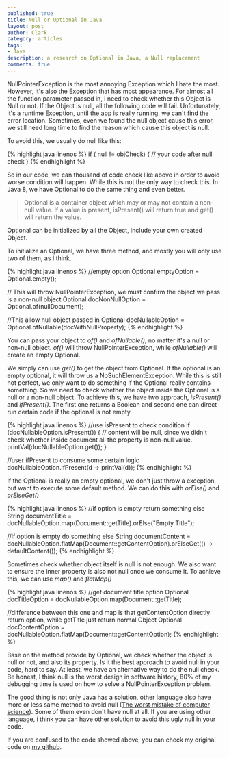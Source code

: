 ```yaml
---
published: true
title: Null or Optional in Java
layout: post
author: Clark
category: articles
tags:
- Java
description: a research on Optional in Java, a Null replacement
comments: true
---
```

NullPointerException is the most annoying Exception which I hate the most. However, it's also the Exception that has most appearance. For almost all the function parameter passed in, i need to check whether this Object is Null or not. If the Object is null, all the following code will fail. Unfortunately, it's a runtime Exception, until the app is really running, we can't find the error location. Sometimes, even we found the null object cause this error, we still need long time to find the reason which cause this object is null.

To avoid this, we usually do null like this:

{% highlight java linenos %}
 if ( null != objCheck) {
 // your code after null check
 }
{% endhighlight %}

So in our code, we can thousand of code check like above in order to avoid worse condition will happen. While this is not the only way to check this. In Java 8, we have Optional to do the same thing and even better.

>Optional is a container object which may or may not contain a non-null value. If a value is present, isPresent() will return true and get() will return the value.

Optional can be initialized by all the Object, include your own created Object.

To initialize an Optional, we have three method, and mostly you will only use two of them, as I think.

{% highlight java linenos %}
 //empty option
 Optional<String> emptyOption = Optional.empty();

 // This will throw NullPointerException, we must confirm the object we pass is a non-null object
 Optional<Document> docNonNullOption = Optional.of(nullDocument);

 //This allow null object passed in
 Optional<Document> docNullableOption = Optional.ofNullable(docWithNullProperty);
{% endhighlight %}

You can pass your object to *of()* and *ofNullable()*, no matter it's a null or non-null object. *of()* will throw NullPointerException, while *ofNullable()* will create an empty Optional.

We simply can use *get()* to get the object from Optional. If the optional is an empty optional, it will throw us a NoSuchElementException. While this is still not perfect, we only want to do something if the Optional really contains something. So we need to check whether the object inside the Optional is a null or a non-null object. To achieve this, we have two approach, *isPresent()* and *ifPresent()*. The first one returns a Boolean and second one can direct run certain code if the optional is not empty.

{% highlight java linenos %}
 //use isPresent to check condition
 if (docNullableOption.isPresent()) {
 // content will be null, since we didn't check whether inside document all the property is non-null value.
    printVal(docNullableOption.get());
 }

 //user ifPresent to consume some certain logic
 docNullableOption.ifPresent(d -> printVal(d));
{% endhighlight %}

If the Optional is really an empty optional, we don't just throw a exception, but want to execute some default method. We can do this with *orElse()* and *orElseGet()*

{% highlight java linenos %}
 //if option is empty return something else
 String documentTitle = docNullableOption.map(Document::getTitle).orElse("Empty Title");

 //if option is empty do something else
 String documentContent = docNullableOption.flatMap(Document::getContentOption).orElseGet(() -> defaultContent());
{% endhighlight %}

Sometimes check whether object itself is null is not enough. We also want to ensure the inner property is also not null once we consume it. To achieve this, we can use *map()* and *flatMap()*

{% highlight java linenos %}
 //get document title option
 Optional<String> docTitleOption = docNullableOption.map(Document::getTitle);

 //difference between this one and map is that getContentOption directly return option, while getTitle just return normal Object
 Optional<String> docContentOption = docNullableOption.flatMap(Document::getContentOption);
{% endhighlight %}

Base on the method provide by Optional, we check whether the object is null or not, and also its property. Is it the best approach to avoid null in your code, hard to say. At least, we have an alternative way to do the null check. Be honest, I think null is the worst design in software history, 80% of my debugging time is used on how to solve a NullPointerException problem.

The good thing is not only Java has a solution, other language also have more or less same method to avoid null ([The worst mistake of computer science](https://www.lucidchart.com/techblog/2015/08/31/the-worst-mistake-of-computer-science/)). Some of them even don't have null at all. If you are using other language, i think you can have other solution to avoid this ugly null in your code.

If you are confused to the code showed above, you can check my original code on [my github](https://github.com/zzyclark/JavaOptionalTest).
